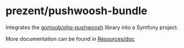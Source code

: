 # prezent/pushwoosh-bundle

Integrates the [gomoob/php-pushwoosh](https://github.com/gomoob/php-pushwoosh) library into a Symfony project.

More documentation can be found in [Resources/doc](Resources/doc/index.md)